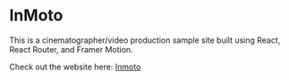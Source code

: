 # InMoto

This is a cinematographer/video production sample site built using React, React Router, and Framer Motion.

Check out the website here: [Inmoto](https://inmoto.netlify.app)
